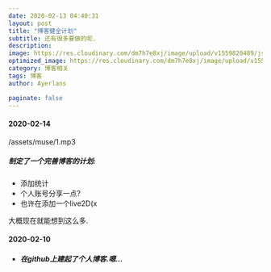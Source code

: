```yaml
---
date: 2020-02-13 04:40:31
layout: post
title: "博客健全计划"
subtitle: 还有很多要做的呢.
description:
image: https://res.cloudinary.com/dm7h7e8xj/image/upload/v1559820489/js-code_n83m7a.jpg
optimized_image: https://res.cloudinary.com/dm7h7e8xj/image/upload/v1559820489/js-code_n83m7a.jpg
category: 博客相关
tags: 博客
author: Ayerlans

paginate: false
---
```


#### 2020-02-14

<style type="text/css">list-style:none;</style>
<p>/assets/muse/1.mp3</p>

##### 制定了一个完善博客的计划:

- 添加统计
-  个人账号分享一点?
-  也许在添加一个live2D(x

大概现在就能想到这么多.

#### 2020-02-10

- ##### 在github上建起了个人博客.嗯...